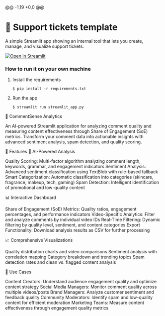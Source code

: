 @@ -1,19 +0,0 @@
# 🎫 Support tickets template

A simple Streamlit app showing an internal tool that lets you create, manage, and visualize support tickets. 

[![Open in Streamlit](https://static.streamlit.io/badges/streamlit_badge_black_white.svg)](https://support-tickets-template.streamlit.app/)

### How to run it on your own machine

1. Install the requirements

   ```
   $ pip install -r requirements.txt
   ```

2. Run the app

   ```
   $ streamlit run streamlit_app.py
   ```

💬 CommentSense Analytics

An AI-powered Streamlit application for analyzing comment quality and measuring content effectiveness through Share of Engagement (SoE) metrics. Transform your comment data into actionable insights with advanced sentiment analysis, spam detection, and quality scoring.

🚀 Features
🤖 AI-Powered Analysis

Quality Scoring: Multi-factor algorithm analyzing comment length, keywords, grammar, and engagement indicators
Sentiment Analysis: Advanced sentiment classification using TextBlob with rule-based fallback
Smart Categorization: Automatic classification into categories (skincare, fragrance, makeup, tech, gaming)
Spam Detection: Intelligent identification of promotional and low-quality content

📊 Interactive Dashboard

Share of Engagement (SoE) Metrics: Quality ratios, engagement percentages, and performance indicators
Video-Specific Analytics: Filter and analyze comments by individual video IDs
Real-Time Filtering: Dynamic filtering by quality level, sentiment, and content categories
Export Functionality: Download analysis results as CSV for further processing

📈 Comprehensive Visualizations

Quality distribution charts and video comparisons
Sentiment analysis with correlation mapping
Category breakdown and trending topics
Spam detection rates and clean vs. flagged content analysis

🎯 Use Cases

Content Creators: Understand audience engagement quality and optimize content strategy
Social Media Managers: Monitor comment quality across multiple videos/posts
Brand Managers: Analyze customer sentiment and feedback quality
Community Moderators: Identify spam and low-quality content for efficient moderation
Marketing Teams: Measure content effectiveness through engagement quality metrics